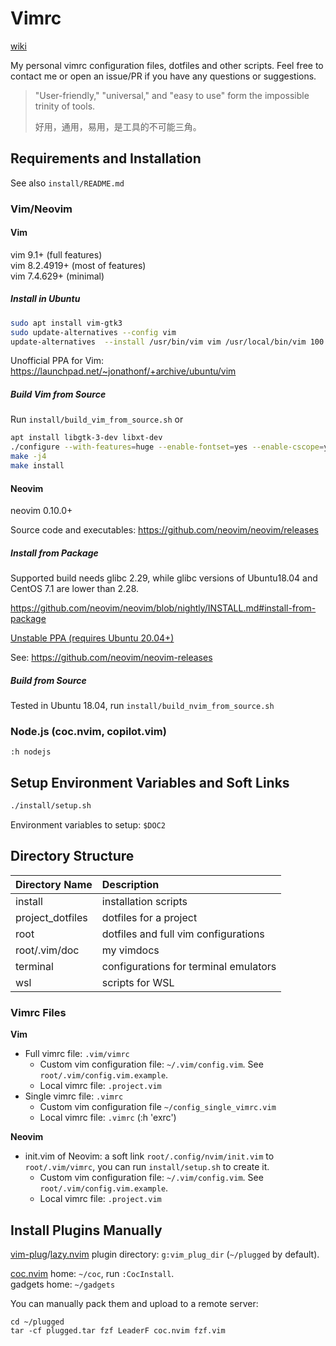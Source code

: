 # Vimrc

[wiki](https://github.com/jiangyinzuo/vimrc/wiki)

My personal vimrc configuration files, dotfiles and other scripts. Feel free to contact me or open an issue/PR if you have any questions or suggestions.

> "User-friendly," "universal," and "easy to use" form the impossible trinity of tools.
>
> 好用，通用，易用，是工具的不可能三角。

## Requirements and Installation

See also `install/README.md`

### Vim/Neovim

#### Vim

vim 9.1+ (full features)  
vim 8.2.4919+ (most of features)  
vim 7.4.629+ (minimal)  

##### Install in Ubuntu

```bash
sudo apt install vim-gtk3
sudo update-alternatives --config vim
update-alternatives  --install /usr/bin/vim vim /usr/local/bin/vim 100
```

Unofficial PPA for Vim: https://launchpad.net/~jonathonf/+archive/ubuntu/vim

##### Build Vim from Source

Run `install/build_vim_from_source.sh` or

```sh
apt install libgtk-3-dev libxt-dev
./configure --with-features=huge --enable-fontset=yes --enable-cscope=yes --enable-multibyte --enable-python3interp=yes --with-python3-config-dir --enable-gui --with-x
make -j4
make install
```

#### Neovim

neovim 0.10.0+

Source code and executables: https://github.com/neovim/neovim/releases

##### Install from Package

Supported build needs glibc 2.29, while glibc versions of Ubuntu18.04 and CentOS 7.1 are lower than 2.28.

https://github.com/neovim/neovim/blob/nightly/INSTALL.md#install-from-package

[Unstable PPA (requires Ubuntu 20.04+)](https://launchpad.net/~neovim-ppa/+archive/ubuntu/unstable)

See: https://github.com/neovim/neovim-releases

##### Build from Source

Tested in Ubuntu 18.04, run `install/build_nvim_from_source.sh`

### Node.js (coc.nvim, copilot.vim)

`:h nodejs`

## Setup Environment Variables and Soft Links

```sh
./install/setup.sh
```

Environment variables to setup:  `$DOC2`

## Directory Structure

| Directory Name   | Description                           |
| :--------------- | :------------------------------------ |
| install          | installation scripts                  |
| project_dotfiles | dotfiles for a project                |
| root             | dotfiles and full vim configurations  |
| root/.vim/doc    | my vimdocs                            |
| terminal         | configurations for terminal emulators |
| wsl              | scripts for WSL                       |

### Vimrc Files

**Vim**

- Full vimrc file: `.vim/vimrc`
    - Custom vim configuration file: `~/.vim/config.vim`. See `root/.vim/config.vim.example`.
    - Local vimrc file: `.project.vim`
- Single vimrc file: `.vimrc`
    - Custom vim configuration file `~/config_single_vimrc.vim`
    - Local vimrc file: `.vimrc` (:h 'exrc')

**Neovim**

- init.vim of Neovim: a soft link `root/.config/nvim/init.vim` to `root/.vim/vimrc`, you can run `install/setup.sh` to create it.
    - Custom vim configuration file: `~/.vim/config.vim`. See `root/.vim/config.vim.example`.
    - Local vimrc file: `.project.vim`

## Install Plugins Manually

[vim-plug](https://github.com/junegunn/vim-plug)/[lazy.nvim](https://github.com/folke/lazy.nvim) plugin directory:
`g:vim_plug_dir` (`~/plugged` by default).

[coc.nvim](https://github.com/neoclide/coc.nvim) home: `~/coc`, run `:CocInstall`.  
gadgets home: `~/gadgets`  

You can manually pack them and upload to a remote server:
```
cd ~/plugged
tar -cf plugged.tar fzf LeaderF coc.nvim fzf.vim
```
